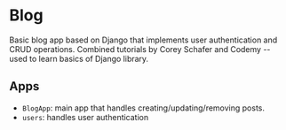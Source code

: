 # Blog

Basic blog app based on Django that implements user authentication and CRUD operations. Combined tutorials by Corey Schafer and Codemy -- used to learn basics of Django library. 

## Apps
  * ```BlogApp```: main app that handles creating/updating/removing posts. 
  * ```users```: handles user authentication
